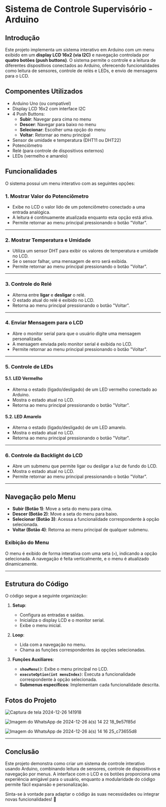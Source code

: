 # Sistema de Controle Supervisório - Arduino

## Introdução
Este projeto implementa um sistema interativo em Arduino com um menu exibido em um **display LCD 16x2 (via I2C)** e navegação controlada por **quatro botões (push buttons)**. O sistema permite o controle e a leitura de diferentes dispositivos conectados ao Arduino, oferecendo funcionalidades como leitura de sensores, controle de relés e LEDs, e envio de mensagens para o LCD.

## Componentes Utilizados
- Arduino Uno (ou compatível)
- Display LCD 16x2 com interface I2C
- 4 Push Buttons:
  - **Subir**: Navegar para cima no menu
  - **Descer**: Navegar para baixo no menu
  - **Selecionar**: Escolher uma opção do menu
  - **Voltar**: Retornar ao menu principal
- Sensor de umidade e temperatura (DHT11 ou DHT22)
- Potenciômetro
- Relé (para controle de dispositivos externos)
- LEDs (vermelho e amarelo)

## Funcionalidades
O sistema possui um menu interativo com as seguintes opções:

### **1. Mostrar Valor do Potenciômetro**
- Exibe no LCD o valor lido de um potenciômetro conectado a uma entrada analógica.
- A leitura é continuamente atualizada enquanto esta opção está ativa.
- Permite retornar ao menu principal pressionando o botão "Voltar".

---

### **2. Mostrar Temperatura e Umidade**
- Utiliza um sensor DHT para exibir os valores de temperatura e umidade no LCD.
- Se o sensor falhar, uma mensagem de erro será exibida.
- Permite retornar ao menu principal pressionando o botão "Voltar".

---

### **3. Controle do Relé**
- Alterna entre **ligar** e **desligar** o relé.
- O estado atual do relé é exibido no LCD.
- Retorna ao menu principal pressionando o botão "Voltar".

---

### **4. Enviar Mensagem para o LCD**
- Abre o monitor serial para que o usuário digite uma mensagem personalizada.
- A mensagem enviada pelo monitor serial é exibida no LCD.
- Permite retornar ao menu principal pressionando o botão "Voltar".

---

### **5. Controle de LEDs**
#### **5.1. LED Vermelho**
- Alterna o estado (ligado/desligado) de um LED vermelho conectado ao Arduino.
- Mostra o estado atual no LCD.
- Retorna ao menu principal pressionando o botão "Voltar".

#### **5.2. LED Amarelo**
- Alterna o estado (ligado/desligado) de um LED amarelo.
- Mostra o estado atual no LCD.
- Retorna ao menu principal pressionando o botão "Voltar".

---

### **6. Controle da Backlight do LCD**
- Abre um submenu que permite ligar ou desligar a luz de fundo do LCD.
- Mostra o estado atual no LCD.
- Permite retornar ao menu principal pressionando o botão "Voltar".

---

## Navegação pelo Menu
- **Subir (Botão 1)**: Move a seta do menu para cima.
- **Descer (Botão 2)**: Move a seta do menu para baixo.
- **Selecionar (Botão 3)**: Acessa a funcionalidade correspondente à opção selecionada.
- **Voltar (Botão 4)**: Retorna ao menu principal de qualquer submenu.

### Exibição do Menu
O menu é exibido de forma interativa com uma seta (`>`), indicando a opção selecionada. A navegação é feita verticalmente, e o menu é atualizado dinamicamente.

---

## Estrutura do Código
O código segue a seguinte organização:

1. **Setup**:
   - Configura as entradas e saídas.
   - Inicializa o display LCD e o monitor serial.
   - Exibe o menu inicial.

2. **Loop**:
   - Lida com a navegação no menu.
   - Chama as funções correspondentes às opções selecionadas.

3. **Funções Auxiliares**:
   - **`showMenu()`**: Exibe o menu principal no LCD.
   - **`executeOption(int menuIndex)`**: Executa a funcionalidade correspondente à opção selecionada.
   - **Submenus específicos**: Implementam cada funcionalidade descrita.

## Fotos do Projeto

![Captura de tela 2024-12-26 141918](https://github.com/user-attachments/assets/f7dda559-9bc7-4d32-ba87-28853bd7764f)

![Imagem do WhatsApp de 2024-12-26 à(s) 14 22 18_9e57f85d](https://github.com/user-attachments/assets/82246ed7-e82f-4d45-a17f-96b72b29e159)

![Imagem do WhatsApp de 2024-12-26 à(s) 14 16 25_c73655d8](https://github.com/user-attachments/assets/02e79ab7-d435-4f38-ac6c-76e394be3512)

---

## Conclusão
Este projeto demonstra como criar um sistema de controle interativo usando Arduino, combinando leitura de sensores, controle de dispositivos e navegação por menus. A interface com o LCD e os botões proporciona uma experiência amigável para o usuário, enquanto a modularidade do código permite fácil expansão e personalização.

Sinta-se à vontade para adaptar o código às suas necessidades ou integrar novas funcionalidades! 🚀
